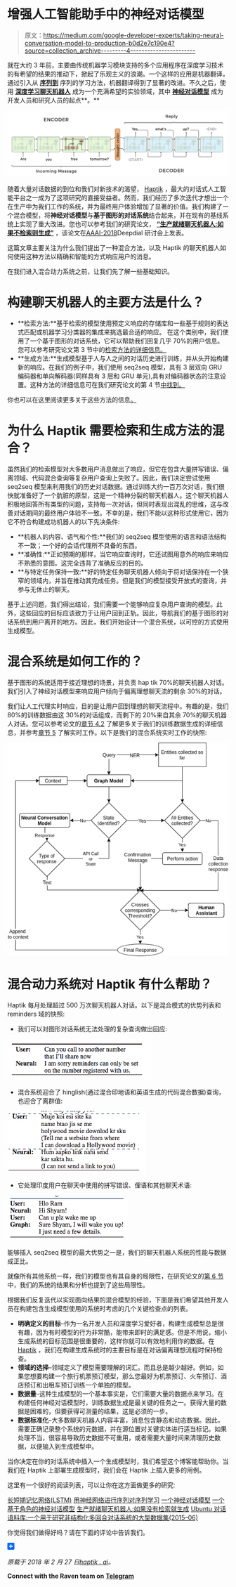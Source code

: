 # 增强人工智能助手中的神经对话模型

> 原文：<https://medium.com/google-developer-experts/taking-neural-conversation-model-to-production-b0d2e7c190e4?source=collection_archive---------4----------------------->

就在大约 3 年前，主要由传统机器学习模块支持的多个应用程序在深度学习技术的有希望的结果的推动下，掀起了乐观主义的浪潮。一个这样的应用是机器翻译，通过引入从 [**序列到**](https://arxiv.org/pdf/1409.3215.pdf) 序列的学习方法，机器翻译得到了显著的改进。不久之后，使用 [**深度学习聊天机器人**](http://www.wildml.com/2016/04/deep-learning-for-chatbots-part-1-introduction/) 成为一个充满希望的实验领域，其中 [**神经对话模型**](https://arxiv.org/pdf/1506.05869) 成为开发人员和研究人员的起点**。**

![](img/fb8d60cfe0708d2716234cfde0e2b5d3.png)

随着大量对话数据的到位和我们对新技术的渴望， [Haptik](http://haptik.ai/) ，最大的对话式人工智能平台之一成为了这项研究的直接受益者。然而，我们经历了多次迭代才想出一个在生产中为我们工作的系统，并为最终用户体验增加了显著的价值。我们构建了一个混合模型，将**神经对话模型**与**基于图形的对话系统**结合起来，并在现有的基线系统上实现了重大改进。您也可以参考我们的研究论文， [**“生产就绪聊天机器人:如果不检索则生成”**](https://arxiv.org/pdf/1711.09684.pdf) ，该论文在[AAAI-2018](https://aaai.org/Conferences/AAAI-18/)Deepdial 研讨会上发表。

这篇文章主要关注为什么我们提出了一种混合方法，以及 Haptik 的聊天机器人如何使用这种方法以精确和智能的方式响应用户的消息。

在我们进入混合动力系统之前，让我们先了解一些基础知识。

# 构建聊天机器人的主要方法是什么？

*   **检索方法:**基于检索的模型使用预定义响应的存储库和一些基于规则的表达式匹配或机器学习分类器的集成来挑选最合适的响应。
    在这个类别中，我们使用了一个基于图形的对话系统，它可以帮助我们回复几乎 70%的用户信息。您可以参考研究论文第 3 节中的[检索方法的详细信息。](https://arxiv.org/pdf/1711.09684.pdf)
*   **生成方法:**生成模型基于人与人之间的对话历史进行训练，并从头开始构建新的响应。在我们的例子中，我们使用 seq2seq 模型，具有 3 层双向 GRU 编码器和单向解码器(同样具有 3 层和 GRU 单元),具有对编码器状态的注意设置。这种方法的详细信息可在我们研究论文的第 4 节[中找到。](https://arxiv.org/pdf/1711.09684.pdf)

你也可以在这里阅读更多关于这些方法的信息[。](http://www.wildml.com/2016/04/deep-learning-for-chatbots-part-1-introduction/)

# 为什么 Haptik 需要检索和生成方法的混合？

虽然我们的检索模型对大多数用户消息做出了响应，但它在包含大量拼写错误、偏离领域、代码混合查询等复杂用户查询上失败了。因此，我们决定尝试使用 seq2seq 模型来利用我们的历史对话数据。通过训练大约一百万次对话，我们很快就准备好了一个肮脏的原型，这是一个精神分裂的聊天机器人。这个聊天机器人积极地回答所有类型的问题，支持每一次对话，但同时表现出混乱的思维，这与改善对话期间的最终用户体验不一致。不幸的是，我们不能以这种形式使用它，因为它不符合构建成功机器人的以下先决条件:

*   **机器人的内容、语气和个性:**我们的 seq2seq 模型使用的语言和语法结构不一致；一个好的会话代理所不具备的东西。
*   **准确性:**正如预期的那样，当它响应查询时，它还试图用意外的响应来响应不熟悉的意图。这完全违背了准确反应的目的。
*   **与特定任务保持一致:**好的特定任务聊天机器人倾向于将对话保持在一个狭窄的领域内，并旨在推动其完成任务。但是我们的模型接受开放式的查询，并参与无休止的聊天。

基于上述问题，我们得出结论，我们需要一个能够响应复杂用户查询的模型。此外，这些回应的目标应该致力于让用户回到正轨。因此，导航我们的基于图形的对话系统到用户离开的地方。因此，我们开始设计一个混合系统，以可控的方式使用生成模型。

# 混合系统是如何工作的？

基于图形的系统适用于接近理想的场景，并负责 hap tik 70%的聊天机器人对话。我们引入了神经对话模型来响应用户倾向于偏离理想聊天流的剩余 30%的对话。

我们让人工代理实时响应，目的是让用户回到理想的聊天流程中。有趣的是，我们 80%的训练数据由这 30%的对话组成，而剩下的 20%来自其余 70%的聊天机器人对话。您可以参考论文的[章节 4.2](https://arxiv.org/pdf/1711.09684.pdf) 了解更多关于我们的训练数据生成的详细信息，并参考[章节 5](https://arxiv.org/pdf/1711.09684.pdf) 了解实时工作。以下是我们的混合系统实时工作的快照:

![](img/825d2b2c5a4a113ab35d77ed052c9b1e.png)

# 混合动力系统对 Haptik 有什么帮助？

Haptik 每月处理超过 500 万次聊天机器人对话。以下是混合模式的优势列表和 reminders 域的快照:

*   我们可以对图形对话系统无法处理的复杂查询做出回应:

![](img/aeb306c5f202f81648918a1bf903e44e.png)

*   混合系统迎合了 hinglish(通过混合印地语和英语生成的代码混合数据)查询，也迎合了离群值:

![](img/2a0f25e52f42811657a368e5602a3825.png)

*   它处理印度用户在聊天中使用的拼写错误、俚语和其他聊天术语:

![](img/fbb937d4b7108f10f617013514f77d69.png)

能够插入 seq2seq 模型的最大优势之一是，我们的聊天机器人系统的性能与数据成正比。

就像所有其他系统一样，我们的模型也有其自身的局限性，在研究论文的[第 6 节](https://arxiv.org/pdf/1711.09684.pdf)中，我们的系统的结果和分析也提到了这些局限性。

根据我们反复迭代以实现面向结果的混合模型的经验，下面是我们希望其他开发人员在构建包含生成模型使用的系统时考虑的几个关键检查点的列表。

*   **明确定义的目标**–作为一名开发人员和深度学习爱好者，构建生成模型总是很有趣，因为有时模型的行为非常酷，能带来即时的满足感。但是不用说，缩小生成系统的目标范围是很重要的，这样你就可以有效地利用你的数据。在 [Haptik](http://haptik.ai/) ，我们在构建生成系统时的主要目标是在对话偏离理想流程时保持检查。
*   **领域的选择**–领域定义了模型需要理解的词汇。而且总是越少越好。例如，如果您想要构建一个旅行机票预订模型，那么您最好为机票预订、火车预订、酒店预订和出租车预订训练一个单独的模型。
*   **数据量**–这种生成模型的一个基本事实是，它们需要大量的数据点来学习。在构建任何神经对话模型时，训练数据生成是最关键的任务之一。获得大量的数据是困难的，但要获得可测量的结果，这是必须的一步。
*   **数据标准化**–大多数聊天机器人内容丰富，消息包含静态和动态数据。因此，需要正确记录整个系统的元数据，并在源位置对关键实体进行适当标记。如果处理不当，很容易导致历史数据不可重用，或者需要大量时间来清理历史数据，以便输入到生成模型中。

当你决定在你的对话系统中插入一个生成模型时，我们希望这个博客能帮助你。当我们在 Haptik 上部署生成模型时，我们会在 Haptik 上插入更多的用例。

这里有一个很好的阅读列表，可以让你在这方面做更多的研究:

[长短期记忆网络(LSTM)](http://colah.github.io/posts/2015-08-Understanding-LSTMs/)
[用神经网络进行序列对序列学习](https://arxiv.org/abs/1409.3215)
[一个神经对话模型](https://arxiv.org/abs/1506.05869)
[一个基于角色的神经对话模型](https://arxiv.org/abs/1603.06155)
[生产就绪聊天机器人:如果没有检索就生成](https://arxiv.org/abs/1711.09684)
[Ubuntu 对话语料库:一个用于研究非结构化多回合对话系统的大型数据集(2015–06)](http://arxiv.org/abs/1506.08909)

你觉得我们做得好吗？请在下面的评论中告诉我们。

![](img/2fb8e9ba3e93e920edab1120764e56d5.png)

*原载于 2018 年 2 月 27 日*[*haptik . ai*](https://haptik.ai/tech/neural-conversation-model-production/)*。*

**Connect with the Raven team on** [**Telegram**](https://t.me/ravenprotocol)